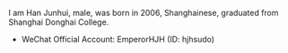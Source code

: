 I am Han Junhui, male, was born in 2006, Shanghainese, graduated from Shanghai Donghai College.        

+ WeChat Official Account: EmperorHJH (ID: hjhsudo)                         
